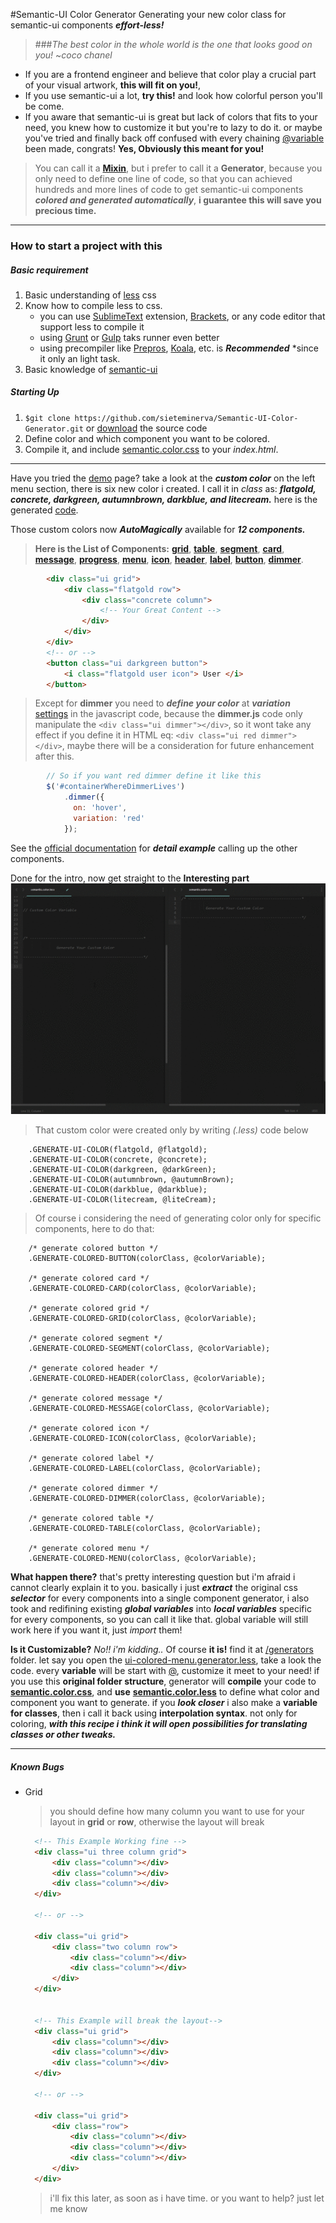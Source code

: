 
#Semantic-UI Color Generator
Generating your new color class for semantic-ui components **_effort-less!_**

> ###_The best color in the whole world is the one that looks good on you!_
~*coco chanel*

+ If you are a frontend engineer and believe that color play a crucial part of your visual artwork, **this will fit on you!**,
+ If you use semantic-ui a lot, **try this!** and look how colorful person you'll be come.
+ If you aware that semantic-ui is great but lack of colors that fits to your need, you knew how to customize it but you're to lazy to do it. or maybe you've tried and finally back off confused with every chaining [@variable](http://lesscss.org/features/#variables-feature) been made, congrats! **Yes, Obviously this meant for you!**

>You can call it a [**Mixin**](http://lesscss.org/features/#mixins-parametric-feature), but i prefer to call it a **Generator**, because you only need to define one line of code, so that you can achieved hundreds and more lines of code to get semantic-ui components **_colored and generated automatically_**, **i guarantee this will save you precious time.**

-------------
### How to start a project with this
##### Basic requirement
1. Basic understanding of [less](http://lesscss.org/#) css 
2. Know how to compile less to css.
   + you can use [SublimeText](https://www.sublimetext.com/) extension, [Brackets](http://brackets.io/), or any code editor that support less to compile it
   + using [Grunt](http://gruntjs.com/plugins) or [Gulp](http://gulpjs.com/plugins/) taks runner even better
   + using precompiler like [Prepros](https://prepros.io/), [Koala](http://koala-app.com/), etc. is **_Recommended_** *since it only an light task.
3. Basic knowledge of [semantic-ui](http://semantic-ui.com)

##### Starting Up
1. `$git clone https://github.com/sieteminerva/Semantic-UI-Color-Generator.git` or [download][downloadZip] the source code
2. Define color and which component you want to be colored.
3. Compile it, and include [semantic.color.css][colorcss] to your _index.html_.

------------

Have you tried the [demo][demosite] page? take a look at the **_custom color_** on the left menu section, there is six new color i created. I call it in _class_ as: **_flatgold, concrete, darkgreen, autumnbrown, darkblue, and litecream._** here is the generated [code][colorcss].

Those custom colors now **_AutoMagically_** available for **_12 components._**

> **Here is the List of Components:** 
**[grid](http://semantic-ui.com/collections/grid.html#colored)**, **[table](http://semantic-ui.com/collections/table.html#colored)**, **[segment](http://semantic-ui.com/elements/segment.html#colored)**, **[card](http://semantic-ui.com/views/card.html#colored)**, **[message](http://semantic-ui.com/collections/message.html#colored)**, **[progress](http://semantic-ui.com/modules/progress.html#color)**, **[menu](http://semantic-ui.com/collections/menu.html#colored)**, **[icon](http://semantic-ui.com/elements/icon.html#colored)**, **[header](http://semantic-ui.com/elements/header.html#colored)**, **[label](http://semantic-ui.com/elements/label.html#colored)**, **[button](http://semantic-ui.com/elements/button.html#colored)**, **[dimmer](http://semantic-ui.com/modules/dimmer.html)**. 


```html
		<div class="ui grid">
			<div class="flatgold row">
				<div class="concrete column">
					<!-- Your Great Content -->
				</div>
			</div>
		</div>
		<!-- or -->
		<button class="ui darkgreen button">
			<i class="flatgold user icon"> User </i>
		</button>
```
>Except for **dimmer** you need to **_define your color_** at **_variation_** [settings](http://semantic-ui.com/modules/dimmer.html#/settings) in the javascript code, because the **dimmer.js** code only manipulate the `<div class="ui dimmer"></div>`, so it wont take any effect if you define it in HTML eq: `<div class="ui red dimmer"></div>`, maybe there will be a consideration for future enhancement after this. 

```js
		// So if you want red dimmer define it like this
		$('#containerWhereDimmerLives')
	        .dimmer({
	          on: 'hover',
	          variation: 'red'
	        });
```

See the [official documentation](http://semantic-ui.com/) for **_detail example_** calling up the other components.


Done for the intro, now get straight to the **Interesting part**
![generator demo][demo]

>That custom color were created only by writing _(.less)_ code below 

```less
	.GENERATE-UI-COLOR(flatgold, @flatgold);
	.GENERATE-UI-COLOR(concrete, @concrete);
	.GENERATE-UI-COLOR(darkgreen, @darkGreen);
	.GENERATE-UI-COLOR(autumnbrown, @autumnBrown);
	.GENERATE-UI-COLOR(darkblue, @darkblue);
	.GENERATE-UI-COLOR(litecream, @liteCream);
```
>Of course i considering the need of generating color only for specific components, here to do that:

```less
	/* generate colored button */
	.GENERATE-COLORED-BUTTON(colorClass, @colorVariable);

	/* generate colored card */
	.GENERATE-COLORED-CARD(colorClass, @colorVariable);

	/* generate colored grid */
	.GENERATE-COLORED-GRID(colorClass, @colorVariable);

	/* generate colored segment */
	.GENERATE-COLORED-SEGMENT(colorClass, @colorVariable);

	/* generate colored header */
	.GENERATE-COLORED-HEADER(colorClass, @colorVariable);

	/* generate colored message */
	.GENERATE-COLORED-MESSAGE(colorClass, @colorVariable);

	/* generate colored icon */
	.GENERATE-COLORED-ICON(colorClass, @colorVariable);

	/* generate colored label */
	.GENERATE-COLORED-LABEL(colorClass, @colorVariable);

	/* generate colored dimmer */
	.GENERATE-COLORED-DIMMER(colorClass, @colorVariable);

	/* generate colored table */
	.GENERATE-COLORED-TABLE(colorClass, @colorVariable);

	/* generate colored menu */
	.GENERATE-COLORED-MENU(colorClass, @colorVariable);
```

**What happen there?** that's pretty interesting question but i'm afraid i cannot clearly explain it to you.
basically i just **_extract_** the original css **_selector_** for every components into a single component generator, i also took and redifining existing **_global variables_** into **_local variables_** specific for every components, so you can call it like that. global variable will still work here if you want it, just _import_ them!

**Is it Customizable?** _No!! i'm kidding.._ Of course **it is!** find it at [/generators][generatorFolder] folder. 
let say you open the [ui-colored-menu.generator.less][menuGenerator], take a look the code. every **variable** will be start with [@](http://lesscss.org/features/#variables-feature), customize it meet to your need! if you use this **original folder structure**, generator will **compile** your code to **[semantic.color.css][colorcss]**, and **use** **[semantic.color.less][colorless]** to define what color and component you want to generate. 
if you **_look closer_** i also make a **variable for classes**, then i call it back using **interpolation syntax**. not only for coloring, **_with this recipe i think it will open possibilities for translating classes or other tweaks._**

--------
##### Known Bugs
+ Grid
  > you should define how many column you want to use for your layout in **grid** or **row**, otherwise the layout will break

  ```html
	<!-- This Example Working fine -->
	<div class="ui three column grid">
		<div class="column"></div>
		<div class="column"></div>
		<div class="column"></div>
	</div>

	<!-- or -->

	<div class="ui grid">
		<div class="two column row">
			<div class="column"></div>
			<div class="column"></div>
		</div>
	</div>


	<!-- This Example will break the layout-->
	<div class="ui grid">
		<div class="column"></div>
		<div class="column"></div>
		<div class="column"></div>
	</div>

	<!-- or -->

	<div class="ui grid">
		<div class="row">
			<div class="column"></div>
			<div class="column"></div>
			<div class="column"></div>
		</div>
	</div>

  ```
  > i'll fix this later, as soon as i have time. or you want to help? just let me know

[colorcss]: ./semantic.color.css
[colorless]: ./semantic.color.less
[menuGenerator]: ./generators/ui-colored-menu.generator.less
[demo]: ./showcase/assets/images/generator_color.gif
[generatorFolder]: ./generators/
[demoSite]: https://sieteminerva.github.io/Semantic-UI-Color-Generator/
[downloadZip]: https://github.com/sieteminerva/Semantic-UI-Color-Generator/archive/master.zip